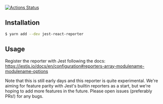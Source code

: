 [![Actions Status](https://github.com/jest-community/jest-react-reporter/workflows/Unit%20tests/badge.svg)](https://github.com/jest-community/jest-react-reporter/actions)

## Installation

```bash
$ yarn add --dev jest-react-reporter
```

## Usage

Register the reporter with Jest following the docs:
https://jestjs.io/docs/en/configuration#reporters-array-modulename-modulename-options

Note that this is still early days and this reporter is quite experimental.
We're aiming for feature parity with Jest's builtin reporters as a start, but
we're hoping to add more features in the future. Please open issues (preferably
PRs!) for any bugs.
